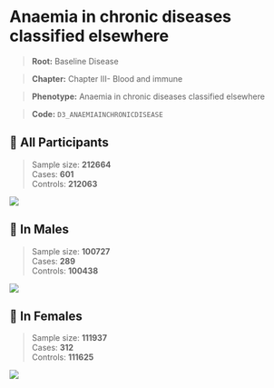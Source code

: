 # Anaemia in chronic diseases classified elsewhere

> **Root:** Baseline Disease  

> **Chapter:** Chapter III- Blood and immune  

> **Phenotype:** Anaemia in chronic diseases classified elsewhere  

> **Code:** `D3_ANAEMIAINCHRONICDISEASE`

## 🧪 All Participants  
> Sample size: **212664**  
> Cases: **601**  
> Controls: **212063**
<img src="/Disease/Figures/ALL/Incidence/D3_ANAEMIAINCHRONICDISEASE.png"/>
<CsvTable src="/Disease_Data/ALL/Incidence/COX_D3_ANAEMIAINCHRONICDISEASE.csv" label="🔍 View full results" />

## 👨 In Males  
> Sample size: **100727**  
> Cases: **289**  
> Controls: **100438**
<img src="/Disease/Figures/Male/Incidence/D3_ANAEMIAINCHRONICDISEASE.png"/>
<CsvTable src="/Disease_Data/Male/Incidence/COX_D3_ANAEMIAINCHRONICDISEASE.csv" label="🔍 View full results" />

## 👩 In Females  
> Sample size: **111937**  
> Cases: **312**  
> Controls: **111625**
<img src="/Disease/Figures/Female/Incidence/D3_ANAEMIAINCHRONICDISEASE.png"/>
<CsvTable src="/Disease_Data/Female/Incidence/COX_D3_ANAEMIAINCHRONICDISEASE.csv" label="🔍 View full results" />
